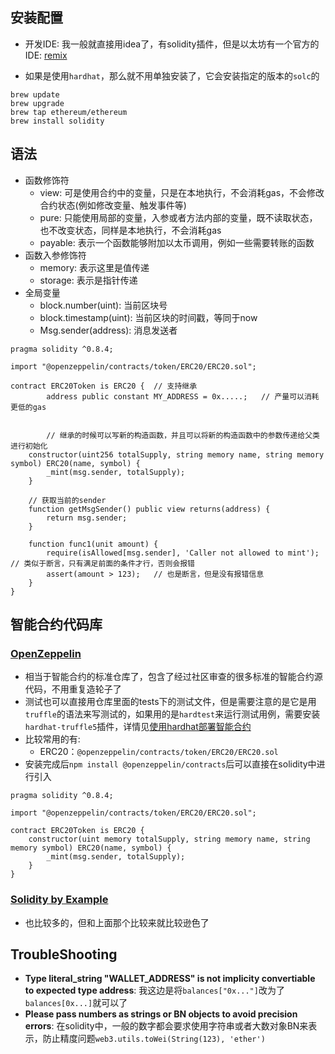 ## 安装配置

- 开发IDE: 我一般就直接用idea了，有solidity插件，但是以太坊有一个官方的IDE: [remix](https://remix.ethereum.org/)

- 如果是使用`hardhat`，那么就不用单独安装了，它会安装指定的版本的`solc`的

```shell
brew update
brew upgrade
brew tap ethereum/ethereum
brew install solidity
```

## 语法

- 函数修饰符
  - view: 可是使用合约中的变量，只是在本地执行，不会消耗gas，不会修改合约状态(例如修改变量、触发事件等)
  - pure: 只能使用局部的变量，入参或者方法内部的变量，既不读取状态，也不改变状态，同样是本地执行，不会消耗gas
  - payable: 表示一个函数能够附加以太币调用，例如一些需要转账的函数
- 函数入参修饰符
  - memory: 表示这里是值传递
  - storage: 表示是指针传递
- 全局变量
  - block.number(uint): 当前区块号
  - block.timestamp(uint): 当前区块的时间戳，等同于now
  - Msg.sender(address): 消息发送者

```solidity
pragma solidity ^0.8.4;

import "@openzeppelin/contracts/token/ERC20/ERC20.sol";

contract ERC20Token is ERC20 {	// 支持继承
		address public constant MY_ADDRESS = 0x.....;	// 产量可以消耗更低的gas


		// 继承的时候可以写新的构造函数，并且可以将新的构造函数中的参数传递给父类进行初始化
    constructor(uint256 totalSupply, string memory name, string memory symbol) ERC20(name, symbol) {
        _mint(msg.sender, totalSupply);
    }
    
    // 获取当前的sender
    function getMsgSender() public view returns(address) {
        return msg.sender;
    }
    
    function func1(unit amount) {
    	require(isAllowed[msg.sender], 'Caller not allowed to mint');	// 类似于断言，只有满足前面的条件才行，否则会报错
    	assert(amount > 123);	// 也是断言，但是没有报错信息
    }
}
```

<!--more-->

## 智能合约代码库

### [OpenZeppelin](https://github.com/OpenZeppelin/openzeppelin-contracts)

- 相当于智能合约的标准仓库了，包含了经过社区审查的很多标准的智能合约源代码，不用重复造轮子了
- 测试也可以直接用仓库里面的tests下的测试文件，但是需要注意的是它是用`truffle`的语法来写测试的，如果用的是`hardtest`来运行测试用例，需要安装`hardhat-truffle5`插件，详情见[使用hardhat部署智能合约](https://haofly.net/hardhat)
- 比较常用的有:
  - ERC20：`@openzeppelin/contracts/token/ERC20/ERC20.sol`
- 安装完成后`npm install @openzeppelin/contracts`后可以直接在solidity中进行引入

```solidity
pragma solidity ^0.8.4;

import "@openzeppelin/contracts/token/ERC20/ERC20.sol";

contract ERC20Token is ERC20 {
    constructor(uint memory totalSupply, string memory name, string memory symbol) ERC20(name, symbol) {
        _mint(msg.sender, totalSupply);
    }
}
```

### [Solidity by Example](https://solidity-by-example.org/)

- 也比较多的，但和上面那个比较来就比较逊色了

## TroubleShooting

- **Type literal_string "WALLET_ADDRESS" is not implicity convertiable to expected type address**: 我这边是将`balances["0x..."]`改为了`balances[0x...]`就可以了 
- **Please pass numbers as strings or BN objects to avoid precision errors**: 在solidity中，一般的数字都会要求使用字符串或者大数对象BN来表示，防止精度问题`web3.utils.toWei(String(123), 'ether')`
